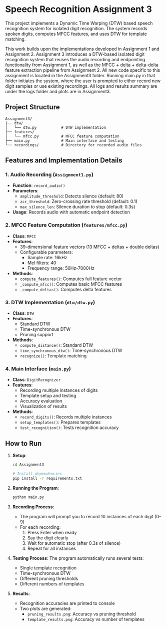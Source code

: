 # Speech Recognition Assignment 3
This project implements a Dynamic Time Warping (DTW) based speech recognition system for isolated digit recognition. The system records spoken digits, computes MFCC features, and uses DTW for template matching.

This work builds upon the implementations developed in Assignment 1 and Assignment 2. Assignment 3 introduces a DTW-based isolated digit recognition system that reuses the audio recording and endpointing functionality from Assignment 1, as well as the MFCC + delta + delta-delta feature extraction pipeline from Assignment 2. All new code specific to this assignment is located in the Assignment3 folder. Running main.py in that folder initiates the system, where the user is prompted to either record new digit samples or use existing recordings. All logs and results summary are under the logs folder and plots are in Assignment3. 
## Project Structure

```
Assignment3/
├── dtw/
│   └── dtw.py           # DTW implementation
├── features/
│   └── mfcc.py          # MFCC feature computation
├── main.py              # Main interface and testing
└── recordings/          # Directory for recorded audio files
```

## Features and Implementation Details

### 1. Audio Recording (`Assignment1.py`)
- **Function**: `record_audio()`
- **Parameters**:
  - `amplitude_threshold`: Detects silence (default: 80)
  - `zcr_threshold`: Zero-crossing rate threshold (default: 0.1)
  - `max_silence_len`: Silence duration to stop (default: 0.3s)
- **Usage**: Records audio with automatic endpoint detection

### 2. MFCC Feature Computation (`features/mfcc.py`)
- **Class**: `MFCC`
- **Features**:
  - 39-dimensional feature vectors (13 MFCC + deltas + double deltas)
  - Configurable parameters:
    - Sample rate: 16kHz
    - Mel filters: 40
    - Frequency range: 50Hz-7000Hz
- **Methods**:
  - `compute_features()`: Computes full feature vector
  - `_compute_mfcc()`: Computes basic MFCC features
  - `_compute_deltas()`: Computes delta features

### 3. DTW Implementation (`dtw/dtw.py`)
- **Class**: `DTW`
- **Features**:
  - Standard DTW
  - Time-synchronous DTW
  - Pruning support
- **Methods**:
  - `compute_distance()`: Standard DTW
  - `time_synchronous_dtw()`: Time-synchronous DTW
  - `recognize()`: Template matching

### 4. Main Interface (`main.py`)
- **Class**: `DigitRecognizer`
- **Features**:
  - Recording multiple instances of digits
  - Template setup and testing
  - Accuracy evaluation
  - Visualization of results
- **Methods**:
  - `record_digits()`: Records multiple instances
  - `setup_templates()`: Prepares templates
  - `test_recognition()`: Tests recognition accuracy

## How to Run

1. **Setup**:
   ```bash
   cd Assignment3
   
   # Install dependencies
   pip install -r requirements.txt
   
   ```

2. **Running the Program**:
   ```bash
   python main.py
   ```

3. **Recording Process**:
   - The program will prompt you to record 10 instances of each digit (0-9)
   - For each recording:
     1. Press Enter when ready
     2. Say the digit clearly
     3. Wait for automatic stop (after 0.3s of silence)
     4. Repeat for all instances

4. **Testing Process**:
   The program automatically runs several tests:
   - Single template recognition
   - Time-synchronous DTW
   - Different pruning thresholds
   - Different numbers of templates

5. **Results**:
   - Recognition accuracies are printed to console
   - Two plots are generated:
     - `pruning_results.png`: Accuracy vs pruning threshold
     - `template_results.png`: Accuracy vs number of templates

